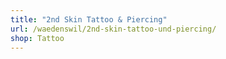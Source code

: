 ```yaml
---
title: "2nd Skin Tattoo & Piercing"
url: /waedenswil/2nd-skin-tattoo-und-piercing/
shop: Tattoo
---
```

